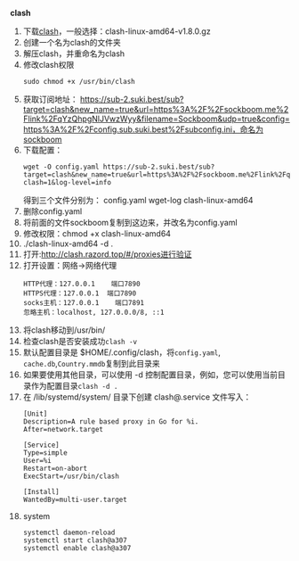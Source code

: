 **clash**
1. 下载[clash](https://github.com/Dreamacro/clash/releases)，一般选择：clash-linux-amd64-v1.8.0.gz
2. 创建一个名为clash的文件夹
3. 解压clash，并重命名为clash
4. 修改clash权限
   ```
   sudo chmod +x /usr/bin/clash
   ```
5. 获取订阅地址：
    https://sub-2.suki.best/sub?target=clash&new_name=true&url=https%3A%2F%2Fsockboom.me%2Flink%2FqYzQhpgNlJVwzWyy&filename=Sockboom&udp=true&config=https%3A%2F%2Fconfig.sub.suki.best%2Fsubconfig.ini，命名为sockboom
6. 下载配置：
   ```
   wget -O config.yaml https://sub-2.suki.best/sub?target=clash&new_name=true&url=https%3A%2F%2Fsockboom.me%2Flink%2FqYzQhpgNlJVwzWyy&filename=Sockboom&udp=true&config=https%3A%2F%2Fconfig.sub.suki.best%2Fsubconfig.ini?clash=1&log-level=info
   ```
   得到三个文件分别为：
    config.yaml
    wget-log
    clash-linux-amd64
7. 删除config.yaml
8.  将前面的文件sockboom复制到这边来，并改名为config.yaml
9.  修改权限：chmod +x clash-linux-amd64
10. ./clash-linux-amd64 -d .
11. 打开:http://clash.razord.top/#/proxies进行验证
12. 打开设置：网络->网络代理
    ```
    HTTP代理：127.0.0.1    端口7890
    HTTPS代理：127.0.0.1  端口7890
    socks主机：127.0.0.1    端口7891
    忽略主机：localhost, 127.0.0.0/8, ::1
    ```
13. 将clash移动到/usr/bin/
14. 检查clash是否安装成功`clash -v`
15. 默认配置目录是 $HOME/.config/clash，将`config.yaml`, `cache.db`,`Country.mmdb`复制到此目录来
16. 如果要使用其他目录，可以使用 -d 控制配置目录，例如，您可以使用当前目录作为配置目录`clash -d .`
17. 在 /lib/systemd/system/ 目录下创建 clash@.service 文件写入：
    ```
    [Unit]
    Description=A rule based proxy in Go for %i.
    After=network.target

    [Service]
    Type=simple
    User=%i
    Restart=on-abort
    ExecStart=/usr/bin/clash

    [Install]
    WantedBy=multi-user.target
    ```
18. system
    ```
    systemctl daemon-reload
    systemctl start clash@a307
    systemctl enable clash@a307
    ```
